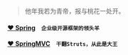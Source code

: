 > 他年我若为青帝，报与桃花一处开。

#### [:heart: Spring](/spring/spring/)&nbsp;&nbsp;&nbsp;&nbsp;`企业级开源框架的领头羊`
#### [:heart: SpringMVC](/spring/springmvc/)&nbsp;&nbsp;&nbsp;&nbsp;`干翻Struts，从此是大王`